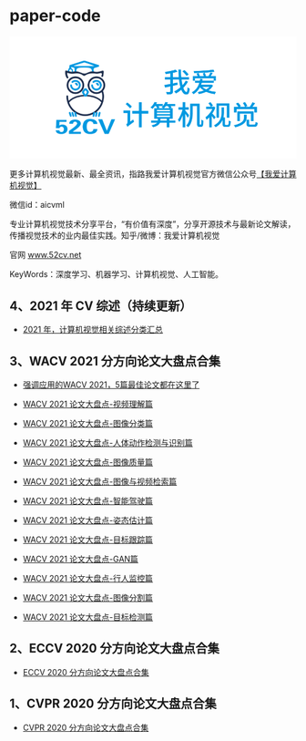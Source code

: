 # paper-code

<div align="center">
  <img src="image/52CV1.png" width="600"/>
</div>


更多计算机视觉最新、最全资讯，指路我爱计算机视觉官方微信公众号[【我爱计算机视觉】](https://mp.weixin.qq.com/s/BxzK_MR372BsF_p81Tdx1A)

微信id：aicvml

专业计算机视觉技术分享平台，“有价值有深度”，分享开源技术与最新论文解读，传播视觉技术的业内最佳实践。知乎/微博：我爱计算机视觉

官网 www.52cv.net

KeyWords：深度学习、机器学习、计算机视觉、人工智能。


## 4、2021 年 CV 综述（持续更新）

- [2021 年，计算机视觉相关综述分类汇总](https://github.com/52CV/2021-CV-Survey)



## 3、WACV 2021 分方向论文大盘点合集

- [强调应用的WACV 2021，5篇最佳论文都在这里了](https://zhuanlan.zhihu.com/p/352042288)

- [WACV 2021 论文大盘点-视频理解篇](https://zhuanlan.zhihu.com/p/349956079)

- [WACV 2021 论文大盘点-图像分类篇](https://zhuanlan.zhihu.com/p/349768994)

- [WACV 2021 论文大盘点-人体动作检测与识别篇](https://zhuanlan.zhihu.com/p/349204409)

- [WACV 2021 论文大盘点-图像质量篇](https://zhuanlan.zhihu.com/p/348695402)

- [WACV 2021 论文大盘点-图像与视频检索篇](https://zhuanlan.zhihu.com/p/348494198)

- [WACV 2021 论文大盘点-智能驾驶篇](https://zhuanlan.zhihu.com/p/348493677)

- [WACV 2021 论文大盘点-姿态估计篇](https://zhuanlan.zhihu.com/p/347574252)

- [WACV 2021 论文大盘点-目标跟踪篇](https://zhuanlan.zhihu.com/p/347303230)

- [WACV 2021 论文大盘点-GAN篇](https://zhuanlan.zhihu.com/p/347032297)

- [WACV 2021 论文大盘点-行人监控篇](https://zhuanlan.zhihu.com/p/346133693)

- [WACV 2021 论文大盘点-图像分割篇](https://zhuanlan.zhihu.com/p/345861558)

- [WACV 2021 论文大盘点-目标检测篇](https://zhuanlan.zhihu.com/p/345311150)



## 2、ECCV 2020 分方向论文大盘点合集

- [ECCV 2020 分方向论文大盘点合集](https://github.com/52CV/ECCV-2020-Papers)

## 1、CVPR 2020 分方向论文大盘点合集

- [CVPR 2020 分方向论文大盘点合集](https://github.com/52CV/CVPR-2020-Papers)
